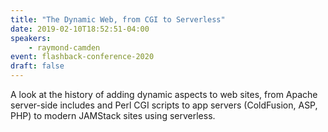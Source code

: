 ```yaml
---
title: "The Dynamic Web, from CGI to Serverless"
date: 2019-02-10T18:52:51-04:00
speakers:
    - raymond-camden
event: flashback-conference-2020
draft: false
---
```


A look at the history of adding dynamic aspects to web
sites, from Apache server-side includes and Perl CGI scripts to app
servers (ColdFusion, ASP, PHP) to modern JAMStack sites using
serverless.